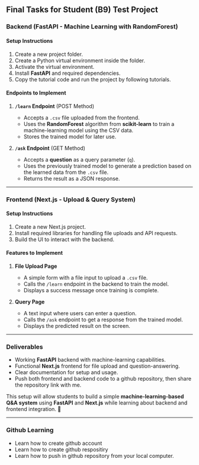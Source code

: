 ## **Final Tasks for Student (B9) Test Project**  

### **Backend (FastAPI - Machine Learning with RandomForest)**  

#### **Setup Instructions**  
1. Create a new project folder.  
2. Create a Python virtual environment inside the folder.  
3. Activate the virtual environment.  
4. Install **FastAPI** and required dependencies.  
5. Copy the tutorial code and run the project by following tutorials.  

#### **Endpoints to Implement**  
1. **`/learn` Endpoint** (POST Method)  
   - Accepts a `.csv` file uploaded from the frontend.  
   - Uses the **RandomForest** algorithm from **scikit-learn** to train a machine-learning model using the CSV data.  
   - Stores the trained model for later use.  

2. **`/ask` Endpoint** (GET Method)  
   - Accepts a **question** as a query parameter (`q`).  
   - Uses the previously trained model to generate a prediction based on the learned data from the `.csv` file.  
   - Returns the result as a JSON response.  

---

### **Frontend (Next.js - Upload & Query System)**  

#### **Setup Instructions**  
1. Create a new Next.js project.  
2. Install required libraries for handling file uploads and API requests.  
3. Build the UI to interact with the backend.  

#### **Features to Implement**  
1. **File Upload Page**  
   - A simple form with a file input to upload a `.csv` file.  
   - Calls the `/learn` endpoint in the backend to train the model.  
   - Displays a success message once training is complete.  

2. **Query Page**  
   - A text input where users can enter a question.  
   - Calls the `/ask` endpoint to get a response from the trained model.  
   - Displays the predicted result on the screen.  

---

### **Deliverables**  
- Working **FastAPI** backend with machine-learning capabilities.  
- Functional **Next.js** frontend for file upload and question-answering.  
- Clear documentation for setup and usage.
- Push both frontend and backend code to a github repository, then share the repository link with me.

This setup will allow students to build a simple **machine-learning-based Q&A system** using **FastAPI** and **Next.js** while learning about backend and frontend integration. 🚀

---

### **Github Learning**  
- Learn how to create github account
- Learn how to create github respositiry
- Learn how to push in github repository from your local computer.
